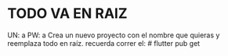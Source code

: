 # TODO VA EN RAIZ
UN: a
PW: a
Crea un nuevo proyecto con el nombre que quieras y reemplaza todo en raíz. recuerda correr el: # flutter pub get